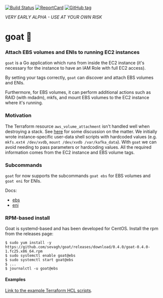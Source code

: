 [![Build Status](https://api.travis-ci.org/sevagh/goat.svg?branch=master)](https://travis-ci.org/sevagh/goat) [![ReportCard](http://goreportcard.com/badge/sevagh/goat)](http://goreportcard.com/report/sevagh/goat) [![GitHub tag](https://img.shields.io/github/tag/sevagh/goat.svg)](https://github.com/sevagh/goat/releases)

*VERY EARLY ALPHA - USE AT YOUR OWN RISK*

# goat :goat:

### Attach EBS volumes and ENIs to running EC2 instances

`goat` is a Go application which runs from inside the EC2 instance (it's necessary for the instance to have an IAM Role with full EC2 access).

By setting your tags correctly, `goat` can discover and attach EBS volumes and ENIs.

Furthermore, for EBS volumes, it can perform additional actions such as RAID (with mdadm), mkfs, and mount EBS volumes to the EC2 instance where it's running.

### Motivation

The Terraform resource `aws_volume_attachment` isn't handled well when destroying a stack. See [here](https://github.com/hashicorp/terraform/issues/9000) for some discussion on the matter. We initially wrote instance-specific user-data shell scripts with hardcoded values (e.g. `mkfs.ext4 /dev/xvdb`, `mount /dev/xvdb /var/kafka_data`). With `goat` we can avoid needing to pass parameters or hardcoding values. All the required information comes from the EC2 instance and EBS volume tags.

### Subcommands

`goat` for now supports the subcommands `goat ebs` for EBS volumes and `goat eni` for ENIs.

Docs:

* [ebs](./commands/ebs/README.md)
* [eni](./commands/eni/README.md)

### RPM-based install

Goat is systemd-based and has been developed for CentOS. Install the rpm from the releases page:

```
$ sudo yum install -y https://github.com/sevagh/goat/releases/download/0.4.0/goat-0.4.0-1.fc25.x86_64.rpm
$ sudo systemctl enable goat@ebs
$ sudo systemctl start goat@ebs
$ ...
$ journalctl -u goat@ebs
```

#### Examples

[Link to the example Terraform HCL scripts](https://github.com/sevagh/goat-example).
